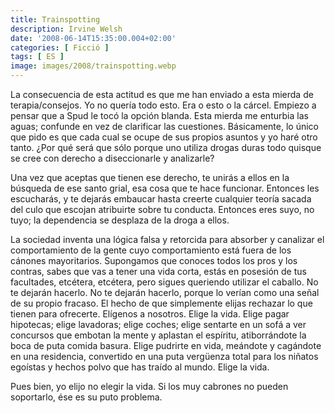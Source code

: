 ```yaml
---
title: Trainspotting
description: Irvine Welsh
date: '2008-06-14T15:35:00.004+02:00'
categories: [ Ficció ]
tags: [ ES ]
image: images/2008/trainspotting.webp
---
```


La consecuencia de esta actitud es que me han enviado a esta mierda de terapia/consejos. Yo no quería todo esto. Era o esto o la cárcel. Empiezo a pensar que a Spud le tocó la opción blanda. Esta mierda me enturbia las aguas; confunde en vez de clarificar las cuestiones. Básicamente, lo único que pido es que cada cual se ocupe de sus propios asuntos y yo haré otro tanto. ¿Por qué será que sólo porque uno utiliza drogas duras todo quisque se cree con derecho a diseccionarle y analizarle?

Una vez que aceptas que tienen ese derecho, te unirás a ellos en la búsqueda de ese santo grial, esa cosa que te hace funcionar. Entonces les escucharás, y te dejarás embaucar hasta creerte cualquier teoría sacada del culo que escojan atribuirte sobre tu conducta. Entonces eres suyo, no tuyo; la dependencia se desplaza de la droga a ellos.

La sociedad inventa una lógica falsa y retorcida para absorber y canalizar el comportamiento de la gente cuyo comportamiento está fuera de los cánones mayoritarios. Supongamos que conoces todos los pros y los contras, sabes que vas a tener una vida corta, estás en posesión de tus facultades, etcétera, etcétera, pero sigues queriendo utilizar el caballo. No te dejarán hacerlo. No te dejarán hacerlo, porque lo verían como una señal de su propio fracaso. El hecho de que simplemente elijas rechazar lo que tienen para ofrecerte. Elígenos a nosotros. Elige la vida. Elige pagar hipotecas; elige lavadoras; elige coches; elige sentarte en un sofá a ver concursos que embotan la mente y aplastan el espíritu, atiborrándote la boca de puta comida basura. Elige pudrirte en vida, meándote y cagándote en una residencia, convertido en una puta vergüenza total para los niñatos egoístas y hechos polvo que has traído al mundo. Elige la vida.

Pues bien, yo elijo no elegir la vida. Si los muy cabrones no pueden soportarlo, ése es su puto problema.
